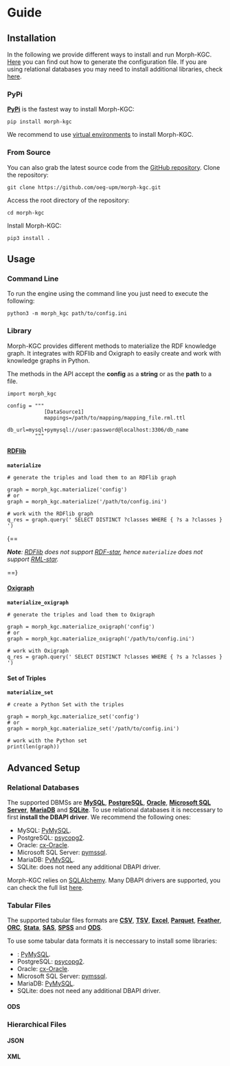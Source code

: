 # Guide

## Installation

In the following we provide different ways to install and run Morph-KGC. [Here](https://github.com/oeg-upm/Morph-KGC/wiki/Configuration) you can find out how to generate the configuration file. If you are using relational databases you may need to install additional libraries, check [here](https://github.com/oeg-upm/Morph-KGC/wiki/Relational-Databases).

### PyPi

**[PyPi](https://pypi.org/project/morph-kgc/)** is the fastest way to install Morph-KGC:
```
pip install morph-kgc
```

We recommend to use [virtual environments](https://docs.python.org/3/library/venv.html#) to install Morph-KGC.

### From Source

You can also grab the latest source code from the [GitHub repository](https://github.com/oeg-upm/morph-kgc). Clone the repository:
```
git clone https://github.com/oeg-upm/morph-kgc.git
```

Access the root directory of the repository:
```
cd morph-kgc
```

Install Morph-KGC:
```
pip3 install .
```

## Usage

### Command Line

To run the engine using the command line you just need to execute the following:

```
python3 -m morph_kgc path/to/config.ini
```

### Library

Morph-KGC provides different methods to materialize the RDF knowledge graph. It integrates with RDFlib and Oxigraph to easily create and work with knowledge graphs in Python.

The methods in the API accept the **config** as a **string** or as the **path** to a file.

```
import morph_kgc

config = """
            [DataSource1]
            mappings=/path/to/mapping/mapping_file.rml.ttl
            db_url=mysql+pymysql://user:password@localhost:3306/db_name
         """
```

#### [RDFlib](https://rdflib.readthedocs.io/en/stable/)

**`materialize`**

```
# generate the triples and load them to an RDFlib graph

graph = morph_kgc.materialize('config')
# or
graph = morph_kgc.materialize('/path/to/config.ini')

# work with the RDFlib graph
q_res = graph.query(' SELECT DISTINCT ?classes WHERE { ?s a ?classes } ')
```

{==

*__Note__: [RDFlib](https://rdflib.readthedocs.io/en/stable/) does not support [RDF-star](https://w3c.github.io/rdf-star/cg-spec/editors_draft.html), hence `materialize` does not support [RML-star](https://kg-construct.github.io/rml-star-spec/).*

==}

#### [Oxigraph](https://oxigraph.org/pyoxigraph/stable/index.html)

**`materialize_oxigraph`**

```
# generate the triples and load them to Oxigraph

graph = morph_kgc.materialize_oxigraph('config')
# or
graph = morph_kgc.materialize_oxigraph('/path/to/config.ini')

# work with Oxigraph
q_res = graph.query(' SELECT DISTINCT ?classes WHERE { ?s a ?classes } ')
```

#### Set of Triples

**`materialize_set`**

```
# create a Python Set with the triples

graph = morph_kgc.materialize_set('config')
# or
graph = morph_kgc.materialize_set('/path/to/config.ini')

# work with the Python set
print(len(graph))
```

## Advanced Setup

### Relational Databases

The supported DBMSs are **[MySQL](https://www.mysql.com/)**, **[PostgreSQL](https://www.postgresql.org/)**, **[Oracle](https://www.oracle.com/database/)**, **[Microsoft SQL Server](https://www.microsoft.com/sql-server)**, **[MariaDB](https://mariadb.org/)** and **[SQLite](https://www.sqlite.org/index.html)**. To use relational databases it is neccessary to first **install the DBAPI driver**. We recommend the following ones:

- MySQL: [PyMySQL](https://pypi.org/project/PyMySQL/).
- PostgreSQL: [psycopg2](https://pypi.org/project/psycopg2/).
- Oracle: [cx-Oracle](https://pypi.org/project/cx-Oracle/).
- Microsoft SQL Server: [pymssql](https://pypi.org/project/pymssql/).
- MariaDB: [PyMySQL](https://pypi.org/project/PyMySQL/).
- SQLite: does not need any additional DBAPI driver.

Morph-KGC relies on [SQLAlchemy](https://www.sqlalchemy.org/). Many DBAPI drivers are supported, you can check the full list [here](https://docs.sqlalchemy.org/en/14/dialects/index.html#included-dialects).

### Tabular Files

The supported tabular files formats are **[CSV](https://en.wikipedia.org/wiki/Comma-separated_values)**, **[TSV](https://en.wikipedia.org/wiki/Tab-separated_values)**, **[Excel](https://www.microsoft.com/en-us/microsoft-365/excel)**, **[Parquet](https://parquet.apache.org/documentation/latest/)**, **[Feather](https://arrow.apache.org/docs/python/feather.html)**, **[ORC](https://orc.apache.org/)**, **[Stata](https://www.stata.com/)**, **[SAS](https://www.sas.com)**, **[SPSS](https://www.ibm.com/analytics/spss-statistics-software)** and **[ODS](https://en.wikipedia.org/wiki/OpenDocument)**.

To use some tabular data formats it is neccessary to install some libraries:

- : [PyMySQL](https://pypi.org/project/PyMySQL/).
- PostgreSQL: [psycopg2](https://pypi.org/project/psycopg2/).
- Oracle: [cx-Oracle](https://pypi.org/project/cx-Oracle/).
- Microsoft SQL Server: [pymssql](https://pypi.org/project/pymssql/).
- MariaDB: [PyMySQL](https://pypi.org/project/PyMySQL/).
- SQLite: does not need any additional DBAPI driver.

#### ODS

### Hierarchical Files

#### JSON

#### XML
